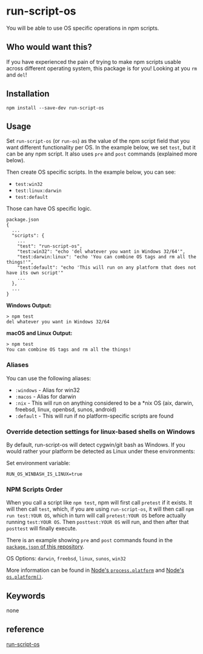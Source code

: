 # run-script-os

You will be able to use OS specific operations in npm scripts.

## Who would want this?

If you have experienced the pain of trying to make npm scripts usable across different operating system, this package is for you! Looking at you `rm` and `del`!

## Installation

```
npm install --save-dev run-script-os
```

## Usage

Set `run-script-os` (or `run-os`) as the value of the npm script field that you want different functionality per OS. In the example below, we set `test`, but it can be any npm script. It also uses `pre` and `post` commands (explained more below).

Then create OS specific scripts. In the example below, you can see:

- `test:win32`
- `test:linux:darwin`
- `test:default`

Those can have OS specific logic.

```
package.json
{
  ...
  "scripts": {
    ...
    "test": "run-script-os",
    "test:win32": "echo 'del whatever you want in Windows 32/64'",
    "test:darwin:linux": "echo 'You can combine OS tags and rm all the things!'",
    "test:default": "echo 'This will run on any platform that does not have its own script'"
    ...
  },
  ...
}
```

**Windows Output:**

```
> npm test
del whatever you want in Windows 32/64
```

**macOS and Linux Output:**

```
> npm test
You can combine OS tags and rm all the things!
```

### Aliases

You can use the following aliases:

- `:windows` - Alias for win32
- `:macos` - Alias for darwin
- `:nix` - This will run on anything considered to be a *nix OS (aix, darwin, freebsd, linux, openbsd, sunos, android)
- `:default` - This will run if no platform-specific scripts are found

### Override detection settings for linux-based shells on Windows

By default, run-script-os will detect cygwin/git bash as Windows. If you would rather your platform be detected as Linux under these environments:

Set environment variable:

```
RUN_OS_WINBASH_IS_LINUX=true
```

### NPM Scripts Order

When you call a script like `npm test`, npm will first call `pretest` if it exists. It will then call `test`, which, if you are using `run-script-os`, it will then call `npm run test:YOUR OS`, which in turn will call `pretest:YOUR OS` before actually running `test:YOUR OS`. Then `posttest:YOUR OS` will run, and then after that `posttest` will finally execute.

There is an example showing `pre` and `post` commands found in the [`package.json` of this repository](https://github.com/charlesguse/run-script-os/blob/master/package.json).

OS Options: `darwin`, `freebsd`, `linux`, `sunos`, `win32`

More information can be found in [Node's `process.platform`](https://nodejs.org/api/process.html#process_process_platform) and [Node's `os.platform()`](https://nodejs.org/api/os.html#os_os_platform).

## Keywords

none

## reference
[run-script-os](https://www.npmjs.com/package/run-script-os)